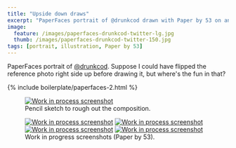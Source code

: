 ```yaml
---
title: "Upside down draws"
excerpt: "PaperFaces portrait of @drunkcod drawn with Paper by 53 on an iPad."
image: 
  feature: /images/paperfaces-drunkcod-twitter-lg.jpg
  thumb: /images/paperfaces-drunkcod-twitter-150.jpg
tags: [portrait, illustration, Paper by 53]
---
```


PaperFaces portrait of [@drunkcod](http://twitter.com/drunkcod). Suppose I could have flipped the reference photo right side up before drawing it, but where's the fun in that?

{% include boilerplate/paperfaces-2.html %}

<figure>
	<a href="{{ site.url }}/images/paperfaces-drunkcod-process-1-lg.jpg"><img src="{{ site.url }}/images/paperfaces-drunkcod-process-1-750.jpg" alt="Work in process screenshot"></a>
	<figcaption>Pencil sketch to rough out the composition.</figcaption>
</figure>

<figure class="half">
	<a href="{{ site.url }}/images/paperfaces-drunkcod-process-2-lg.jpg"><img src="{{ site.url }}/images/paperfaces-drunkcod-process-2-600.jpg" alt="Work in process screenshot"></a>
	<a href="{{ site.url }}/images/paperfaces-drunkcod-process-3-lg.jpg"><img src="{{ site.url }}/images/paperfaces-drunkcod-process-3-600.jpg" alt="Work in process screenshot"></a>
	<a href="{{ site.url }}/images/paperfaces-drunkcod-process-4-lg.jpg"><img src="{{ site.url }}/images/paperfaces-drunkcod-process-4-600.jpg" alt="Work in process screenshot"></a>
	<a href="{{ site.url }}/images/paperfaces-drunkcod-process-5-lg.jpg"><img src="{{ site.url }}/images/paperfaces-drunkcod-process-5-600.jpg" alt="Work in process screenshot"></a>
	<figcaption>Work in progress screenshots (Paper by 53).</figcaption>
</figure>